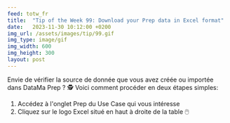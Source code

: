 ```yaml
---
feed: totw_fr
title:  "Tip of the Week 99: Download your Prep data in Excel format"
date:   2023-11-30 10:12:00 +0200
img_url: /assets/images/tip/99.gif
img_type: image/gif
img_width: 600
img_height: 300
layout: post
---
```



Envie de vérifier la source de donnée que vous avez créée ou importée dans DataMa Prep ? ️🕵️
Voici comment procéder en deux étapes simples:
1. Accédez à l'onglet Prep du Use Case qui vous intéresse
2. Cliquez sur le logo Excel situé en haut à droite de la table 🖱️

